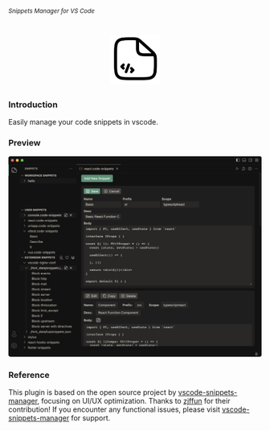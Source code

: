 <sub><em>Snippets Manager for VS Code</em></sub>
<h1 align="center">
  <img src="./assets/logo.png" height="100">
</h1>

### Introduction

Easily manage your code snippets in vscode.

### Preview

![](assets/preview.png)

### Reference

This plugin is based on the open source project by [vscode-snippets-manager](https://github.com/zjffun/vscode-snippets-manager), focusing on UI/UX optimization. Thanks to [zjffun](https://github.com/zjffun) for their contribution! If you encounter any functional issues, please visit [vscode-snippets-manager](https://github.com/zjffun/vscode-snippets-manager/issues) for support.